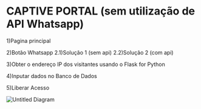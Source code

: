 # CAPTIVE PORTAL (sem utilização de API Whatsapp)

1)Pagina principal

2)Botão Whatsapp
2.1)Solução 1 (sem api)
2.2)Solução 2 (com api) 

3)Obter o endereço IP dos visitantes usando o Flask for Python

4)Inputar dados no Banco de Dados

5)Liberar Acesso

![Untitled Diagram](https://user-images.githubusercontent.com/26493929/137231202-9a08e893-5fd4-4dda-89f7-4c7612088867.jpg)
